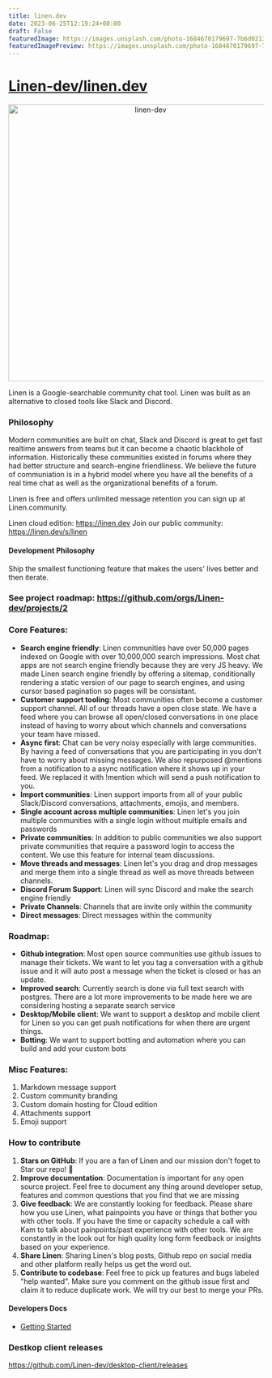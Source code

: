 ```yaml
---
title: linen.dev
date: 2023-06-25T12:19:24+08:00
draft: False
featuredImage: https://images.unsplash.com/photo-1684670179697-7b6d0213f152?ixid=M3w0NjAwMjJ8MHwxfHJhbmRvbXx8fHx8fHx8fDE2ODc2NjY2Mjh8&ixlib=rb-4.0.3
featuredImagePreview: https://images.unsplash.com/photo-1684670179697-7b6d0213f152?ixid=M3w0NjAwMjJ8MHwxfHJhbmRvbXx8fHx8fHx8fDE2ODc2NjY2Mjh8&ixlib=rb-4.0.3
---
```


# [Linen-dev/linen.dev](https://github.com/Linen-dev/linen.dev)

<p align="center">
  <a href="https://linen.dev/">
    <img alt="linen-dev" src="https://d2mu86a8belxbg.cloudfront.net/logos/linen-black-logo.svg" width="546">
  </a>
</p>

Linen is a Google-searchable community chat tool. Linen was built as an alternative to closed tools like Slack and Discord.

### Philosophy

Modern communities are built on chat, Slack and Discord is great to get fast realtime answers from teams but it can become a chaotic blackhole of information. Historically these communities existed in forums where they had better structure and search-engine friendliness. We believe the future of communiation is in a hybrid model where you have all the benefits of a real time chat as well as the organizational benefits of a forum.

Linen is free and offers unlimited message retention you can sign up at Linen.community.

Linen cloud edition: https://linen.dev
Join our public community: https://linen.dev/s/linen

#### Development Philosophy

Ship the smallest functioning feature that makes the users' lives better and then iterate.

### See project roadmap: https://github.com/orgs/Linen-dev/projects/2

### Core Features:

- **Search engine friendly**: Linen communities have over 50,000 pages indexed on Google with over 10,000,000 search impressions. Most chat apps are not search engine friendly because they are very JS heavy. We made Linen search engine friendly by offering a sitemap, conditionally rendering a static version of our page to search engines, and using cursor based pagination so pages will be consistant.
- **Customer support tooling**: Most communities often become a customer support channel. All of our threads have a open close state. We have a feed where you can browse all open/closed conversations in one place instead of having to worry about which channels and conversations your team have missed.
- **Async first**: Chat can be very noisy especially with large communities. By having a feed of conversations that you are participating in you don't have to worry about missing messages. We also repurposed @mentions from a notification to a async notification where it shows up in your feed. We replaced it with !mention which will send a push notification to you.
- **Import communities**: Linen support imports from all of your public Slack/Discord conversations, attachments, emojis, and members.
- **Single account across multiple communities**: Linen let's you join multiple communities with a single login without multiple emails and passwords
- **Private communities**: In addition to public communities we also support private communities that require a password login to access the content. We use this feature for internal team discussions.
- **Move threads and messages**: Linen let's you drag and drop messages and merge them into a single thread as well as move threads between channels.
- **Discord Forum Support**: Linen will sync Discord and make the search engine friendly
- **Private Channels**: Channels that are invite only within the community
- **Direct messages**: Direct messages within the community

### Roadmap:

- **Github integration**: Most open source communities use github issues to manage their tickets. We want to let you tag a conversation with a github issue and it will auto post a message when the ticket is closed or has an update.
- **Improved search**: Currently search is done via full text search with postgres. There are a lot more improvements to be made here we are considering hosting a separate search service
- **Desktop/Mobile client**: We want to support a desktop and mobile client for Linen so you can get push notifications for when there are urgent things.
- **Botting**: We want to support botting and automation where you can build and add your custom bots

### Misc Features:

1. Markdown message support
2. Custom community branding
3. Custom domain hosting for Cloud edition
4. Attachments support
5. Emoji support

### How to contribute

1. **Stars on GitHub**: If you are a fan of Linen and our mission don't foget to Star our repo! 🌟
2. **Improve documentation**: Documentation is important for any open source project. Feel free to document any thing around developer setup, features and common questions that you find that we are missing
3. **Give feedback**: We are constantly looking for feedback. Please share how you use Linen, what painpoints you have or things that bother you with other tools. If you have the time or capacity schedule a call with Kam to talk about painpoints/past experience with other tools. We are constantly in the look out for high quality long form feedback or insights based on your experience.
4. **Share Linen**: Sharing Linen's blog posts, Github repo on social media and other platform really helps us get the word out.
5. **Contribute to codebase**: Feel free to pick up features and bugs labeled "help wanted". Make sure you comment on the github issue first and claim it to reduce duplicate work. We will try our best to merge your PRs.

#### Developers Docs

- [Getting Started](./docs/getting-started.md)

### Destkop client releases

https://github.com/Linen-dev/desktop-client/releases
